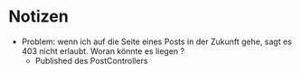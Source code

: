 # Notizen

* Problem: wenn ich auf die Seite eines Posts in der Zukunft gehe, sagt es 403 nicht erlaubt. Woran könnte es liegen ?
    * Published des PostControllers
